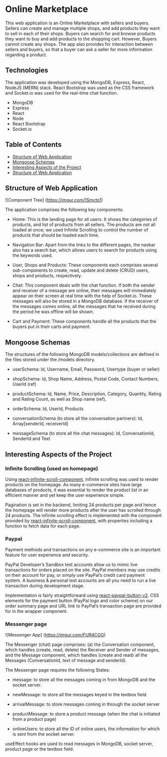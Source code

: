 # Online Marketplace

This web application is an Online Marketplace with sellers and buyers. Sellers can create and manage multiple shops, and add products they want to sell in each of their shops. Buyers can search for and browse products they want to buy and add products to the shopping cart. However, Buyers cannot create any shops. The app also provides for interaction between sellers and buyers, so that a buyer can ask a seller for more information regarding a product. 

## Technologies
The application was developed using the MongoDB, Express, React, NodeJS (MERN) stack. React Bootstrap was used as the CSS framework and Socket.io was used for the real-time chat function. 

- MongoDB
- Express
- React
- Node
- React Bootstrap
- Socket.io

## Table of Contents
* [Structure of Web Application](#structure-of-web-application)
* [Mongoose Schemas](#mongoose-schemas)
* [Interesting Aspects of the Project](#interesting-aspects-of-the-project)
* [Structure of Web Application](#structure-of-web-application)


## Structure of Web Application

![Component Tree] (https://imgur.com/1Smctp1)

The application comprises the following key components:

- Home: This is the landing page for all users. It shows the categories of products, and list of products from all sellers. The products are not all loaded at once; we used Infinite Scrolling to control the number of products that should be loaded each time. 

- Navigation Bar: Apart from the links to the different pages, the navbar also has a search bar, which allows users to search for products using the keywords used.

- User, Shops and Products: These components each comprises several sub-components to create, read, update and delete (CRUD) users, shops and products, respectively. 

- Chat: This component deals with the chat function. If both the sender and receiver of a message are online, their messages will immediately appear on their screen at real time with the help of Socket.io. These messages will also be stored in a MongoDB database. If the receiver of the messages comes online, all the messages that he received during the period he was offline will be shown. 

- Cart and Payment: These components handle all the products that the buyers put in their carts and payment. 


## Mongoose Schemas

The structures of the following MongoDB models/collections are defined in the files stored under the /models directory. 

- userSchema: Id, Username, Email, Password, Usertype (buyer or seller)

- shopSchema: Id, Shop Name, Address, Postal Code, Contact Numbers, UserId (ref)

- productSchema: Id, Name, Price, Description, Category, Quantity, Rating and Rating Count, as well as Shop name (ref), 

- orderSchema: Id, UserId, Products

- conversationSchema (to store all the conversation partners): Id, Array[senderId, receiverId]

- messageSchema (to store all the chat messages): Id, ConversationId, SenderId and Text


## Interesting Aspects of the Project


### Infinite Scrolling (used on homepage)

Using [react-infinite-scroll-component](https://www.npmjs.com/package/react-infinite-scroll-component), infinite scrolling was used to render products on the homepage. As many e-commerce sites have large databases of products, it was essential to render the product list in an efficient manner and yet keep the user experience simple.

Pagination is set in the backend, limiting 24 products per page and hence the homepage will render more products after the user has scrolled through 24 products. The infinite scrolling effect is implemented with the <InfiniteScroll> component provided by [react-infinite-scroll-component](https://www.npmjs.com/package/react-infinite-scroll-component), with properties including a function to fetch data for each page.

### Paypal

Payment methods and transactions on any e-commerce site is an important feature for user experience and security. 

PayPal Developer’s Sandbox test accounts allow us to mimic live transactions for orders placed on the site. PayPal members may use credits on their account for pay, or simply use PayPal’s credit card payment system. A business & personal test accounts are all you need to run a live transaction during development stage.

Implementation is fairly straightforward using [react-paypal-button-v2](https://www.npmjs.com/package/react-paypal-button-v2). CSS elements for the payment button (PayPal logo and color scheme) on our order summary page and URL link to PayPal’s transaction page are provided for in the wrapper component. 

### Messenger page

![Messenger App] (https://imgur.com/FUR4CGG)

The Messenger (chat) page comprises: (a) the Conversation component, which handles (create, read, delete) the Receiver and Sender of messages, and the Message component, which handles (create and read) all the Messages (ConversationId, text of message and senderId). 

The Messenger page requires the following States:

- message: to store all the messages coming in from MongoDB and the socket server.

- newMessage: to store all the messages keyed in the textbox field

- arrivalMessage: to store messages coming in through the socket server
  
- productMessage: to store a product message (when the chat is initiated from a product page)

- onlineUsers: to store all the ID of online users, the information for which is sent from the socket server.
  

useEffect hooks are used to read messages in MongoDB, socket server, product page or the textbox field. 








